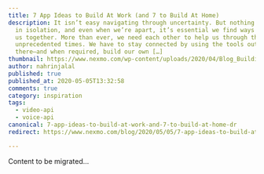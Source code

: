 ```yaml
---
title: 7 App Ideas to Build At Work (and 7 to Build At Home)
description: It isn’t easy navigating through uncertainty. But nothing happens
  in isolation, and even when we’re apart, it’s essential we find ways to bring
  us together. More than ever, we need each other to help us through these
  unprecedented times. We have to stay connected by using the tools out
  there—and when required, build our own […]
thumbnail: https://www.nexmo.com/wp-content/uploads/2020/04/Blog_Building-Communications-Apps_1200x600.png
author: nahrinjalal
published: true
published_at: 2020-05-05T13:32:58
comments: true
category: inspiration
tags:
  - video-api
  - voice-api
canonical: 7-app-ideas-to-build-at-work-and-7-to-build-at-home-dr
redirect: https://www.nexmo.com/blog/2020/05/05/7-app-ideas-to-build-at-work-and-7-to-build-at-home-dr

---
```

Content to be migrated...
